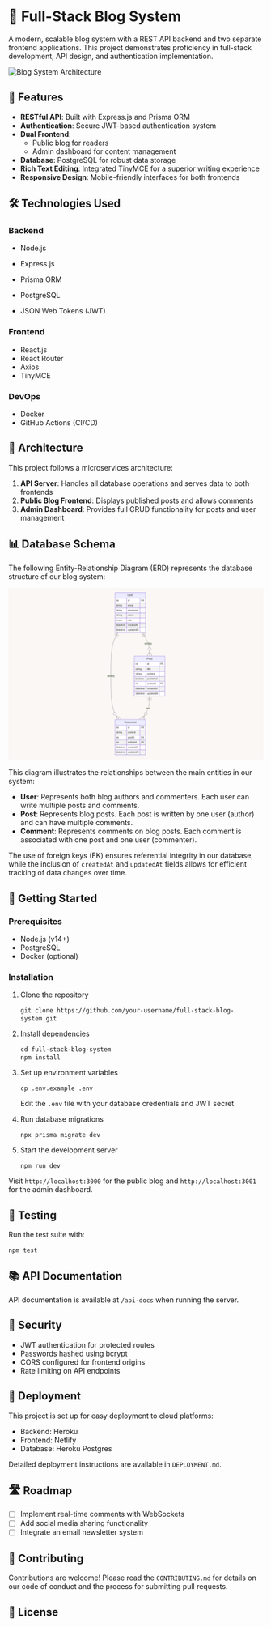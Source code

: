 # 🚀 Full-Stack Blog System

A modern, scalable blog system with a REST API backend and two separate frontend applications. This project demonstrates proficiency in full-stack development, API design, and authentication implementation.

![Blog System Architecture](https://via.placeholder.com/800x400.png?text=Blog+System+Architecture)

## 🌟 Features

- **RESTful API**: Built with Express.js and Prisma ORM
- **Authentication**: Secure JWT-based authentication system
- **Dual Frontend**: 
  - Public blog for readers
  - Admin dashboard for content management
- **Database**: PostgreSQL for robust data storage
- **Rich Text Editing**: Integrated TinyMCE for a superior writing experience
- **Responsive Design**: Mobile-friendly interfaces for both frontends

## 🛠️ Technologies Used

### Backend
- Node.js
- Express.js
- Prisma ORM
- PostgreSQL








- JSON Web Tokens (JWT)

### Frontend
- React.js
- React Router
- Axios
- TinyMCE

### DevOps
- Docker
- GitHub Actions (CI/CD)

## 📐 Architecture

This project follows a microservices architecture:

1. **API Server**: Handles all database operations and serves data to both frontends
2. **Public Blog Frontend**: Displays published posts and allows comments
3. **Admin Dashboard**: Provides full CRUD functionality for posts and user management

## 📊 Database Schema

The following Entity-Relationship Diagram (ERD) represents the database structure of our blog system:

![Blog System ERD](./images/blog-erd.png)

This diagram illustrates the relationships between the main entities in our system:

- **User**: Represents both blog authors and commenters. Each user can write multiple posts and comments.
- **Post**: Represents blog posts. Each post is written by one user (author) and can have multiple comments.
- **Comment**: Represents comments on blog posts. Each comment is associated with one post and one user (commenter).

The use of foreign keys (FK) ensures referential integrity in our database, while the inclusion of `createdAt` and `updatedAt` fields allows for efficient tracking of data changes over time.

## 🚀 Getting Started

### Prerequisites
- Node.js (v14+)
- PostgreSQL
- Docker (optional)

### Installation

1. Clone the repository
   ```
   git clone https://github.com/your-username/full-stack-blog-system.git
   ```

2. Install dependencies
   ```
   cd full-stack-blog-system
   npm install
   ```

3. Set up environment variables
   ```
   cp .env.example .env
   ```
   Edit the `.env` file with your database credentials and JWT secret

4. Run database migrations
   ```
   npx prisma migrate dev
   ```

5. Start the development server
   ```
   npm run dev
   ```

Visit `http://localhost:3000` for the public blog and `http://localhost:3001` for the admin dashboard.

## 🧪 Testing

Run the test suite with:

```
npm test
```

## 📚 API Documentation

API documentation is available at `/api-docs` when running the server.

## 🔐 Security

- JWT authentication for protected routes
- Passwords hashed using bcrypt
- CORS configured for frontend origins
- Rate limiting on API endpoints

## 🚢 Deployment

This project is set up for easy deployment to cloud platforms:

- Backend: Heroku
- Frontend: Netlify
- Database: Heroku Postgres

Detailed deployment instructions are available in `DEPLOYMENT.md`.

## 🛣️ Roadmap

- [ ] Implement real-time comments with WebSockets
- [ ] Add social media sharing functionality
- [ ] Integrate an email newsletter system

## 🤝 Contributing

Contributions are welcome! Please read the `CONTRIBUTING.md` for details on our code of conduct and the process for submitting pull requests.

## 📜 License